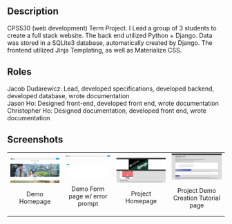 ## Description
CPS530 (web development) Term Project. I Lead a group of 3 students to create a full stack website. The back end utilized Python + Django. Data was stored in a SQLite3 database, automatically created by Django. The frontend utilized Jinja Templating, as well as Materialize CSS. 

## Roles
Jacob Dudarewicz: Lead, developed specifications, developed backend, developed database, wrote documentation <br>
Jason Ho: Designed front-end, developed front end, wrote documentation <br>
Christopher Ho: Designed documentation, developed front end, wrote documentation <br>

## Screenshots
<div style="text-align: center">
  <table>
    <tr>
      <td style="text-align: center">
        <img src="https://raw.githubusercontent.com/jdudarewicz/Year_2_Assignments/master/CPS530/Screenshots/demopage.png" width="200" />
        <p>Demo Homepage</p>
      </td>
      <td style="text-align: center">
        <img src="https://raw.githubusercontent.com/jdudarewicz/Year_2_Assignments/master/CPS530/Screenshots/form.png" width="200" />
        <p>Demo Form page w/ error prompt</p>
      </td>
      <td style="text-align: center">
        <img src="https://raw.githubusercontent.com/jdudarewicz/Year_2_Assignments/master/CPS530/Screenshots/main%20page.png" width="200" />
        <p>Project Homepage</p>
      </td>
      <td style="text-align: center">
        <img src="https://raw.githubusercontent.com/jdudarewicz/Year_2_Assignments/master/CPS530/Screenshots/tutorial.png" width="200" />
        <p>Project Demo Creation Tutorial page</p>
      </td>
    </tr>
  </table>
 </div>
